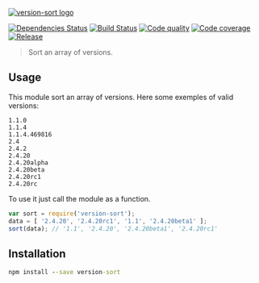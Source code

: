 [![version-sort logo](https://raw.githubusercontent.com/quentinrossetti/version-sort/master/logo.png)](https://github.com/quentinrossetti/version-sort)

[![Dependencies Status][gemnasium-image]][gemnasium-url] [![Build Status][travis-image]][travis-url] [![Code quality][codeclimate-image]][codeclimate-url] [![Code coverage][coveralls-image]][coveralls-url] [![Release][npm-image]][npm-url]

> Sort an array of versions.

## Usage

This module sort an array of versions. Here some exemples of valid versions:

```
1.1.0
1.1.4
1.1.4.469816
2.4
2.4.2
2.4.20
2.4.20alpha
2.4.20beta
2.4.20rc1
2.4.20rc
```

To use it just call the module as a function.

```js
var sort = require('version-sort');
data = [ '2.4.20', '2.4.20rc1', '1.1', '2.4.20beta1' ];
sort(data); // '1.1', '2.4.20', '2.4.20beta1', '2.4.20rc1'
```

## Installation

```bat
npm install --save version-sort
```


[gemnasium-url]: https://gemnasium.com/quentinrossetti/version-sort
[gemnasium-image]: http://img.shields.io/gemnasium/quentinrossetti/version-sort.svg
[travis-url]: https://travis-ci.org/quentinrossetti/version-sort
[travis-image]: http://img.shields.io/travis/quentinrossetti/version-sort.svg
[codeclimate-url]: https://codeclimate.com/github/quentinrossetti/version-sort
[codeclimate-image]: http://img.shields.io/codeclimate/github/quentinrossetti/version-sort.svg
[coveralls-url]: https://coveralls.io/r/quentinrossetti/version-sort
[coveralls-image]: http://img.shields.io/coveralls/quentinrossetti/version-sort.svg
[npm-url]: https://www.npmjs.org/package/version-sort
[npm-image]: http://img.shields.io/npm/v/version-sort.svg
